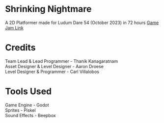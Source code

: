 # Shrinking Nightmare

A 2D Platformer made for Ludum Dare 54 (October 2023) in 72 hours [Game Jam Link](https://ldjam.com/events/ludum-dare/54/shrinking-nightmare)

# Credits

Team Lead & Lead Programmer - Thanik Kanagaratnam</br>
Asset Designer & Level Designer - Aaron Droese</br>
Level Designer & Programmer - Carl Villalobos</br>

# Tools Used

Game Engine - Godot</br>
Sprites - Piskel</br>
Sound Effects - Beepbox</br>
